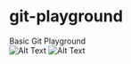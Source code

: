 # git-playground

Basic Git Playground <br/>
![Alt Text](https://media3.giphy.com/media/26FPr0GKKPaPiUbbG/giphy.gif)
![Alt Text](https://media.giphy.com/media/fxI1G5PNC5esyNlIUs/giphy.gif)

